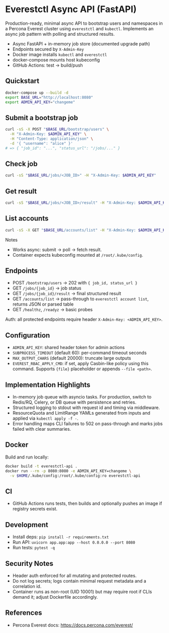 # Everestctl Async API (FastAPI)

Production-ready, minimal async API to bootstrap users and namespaces in a Percona Everest cluster using `everestctl` and `kubectl`. Implements an async job pattern with polling and structured results.

- Async FastAPI + in-memory job store (documented upgrade path)
- Endpoints secured by `X-Admin-Key`
- Docker image installs `kubectl` and `everestctl`
- docker-compose mounts host kubeconfig
- GitHub Actions: test → build/push

## Quickstart

```bash
docker-compose up --build -d
export BASE_URL="http://localhost:8080"
export ADMIN_API_KEY="changeme"
```

## Submit a bootstrap job
```bash
curl -sS -X POST "$BASE_URL/bootstrap/users" \
  -H "X-Admin-Key: $ADMIN_API_KEY" \
  -H "Content-Type: application/json" \
  -d '{ "username": "alice" }'
# => { "job_id": "...", "status_url": "/jobs/..." }
```

## Check job
```bash
curl -sS "$BASE_URL/jobs/<JOB_ID>" -H "X-Admin-Key: $ADMIN_API_KEY"
```

## Get result
```bash
curl -sS "$BASE_URL/jobs/<JOB_ID>/result" -H "X-Admin-Key: $ADMIN_API_KEY"
```

## List accounts
```bash
curl -sS -X GET "$BASE_URL/accounts/list" -H "X-Admin-Key: $ADMIN_API_KEY"
```

Notes
- Works async: submit → poll → fetch result.
- Container expects kubeconfig mounted at `/root/.kube/config`.

## Endpoints

- POST `/bootstrap/users` → 202 with `{ job_id, status_url }`
- GET `/jobs/{job_id}` → job status
- GET `/jobs/{job_id}/result` → final structured result
- GET `/accounts/list` → pass-through to `everestctl account list`, returns JSON or parsed table
- GET `/healthz`, `/readyz` → basic probes

Auth: all protected endpoints require header `X-Admin-Key: <ADMIN_API_KEY>`.

## Configuration

- `ADMIN_API_KEY`: shared header token for admin actions
- `SUBPROCESS_TIMEOUT` (default 60): per-command timeout seconds
- `MAX_OUTPUT_CHARS` (default 20000): truncate large outputs
- `EVEREST_RBAC_APPLY_CMD`: if set, apply Casbin-like policy using this command. Supports `{file}` placeholder or appends `--file <path>`.

## Implementation Highlights

- In-memory job queue with asyncio tasks. For production, switch to Redis/RQ, Celery, or DB queue with persistence and retries.
- Structured logging to stdout with request id and timing via middleware.
- ResourceQuota and LimitRange YAMLs generated from inputs and applied via `kubectl apply -f -`.
- Error handling maps CLI failures to 502 on pass-through and marks jobs failed with clear summaries.

## Docker

Build and run locally:
```bash
docker build -t everestctl-api .
docker run --rm -p 8080:8080 -e ADMIN_API_KEY=changeme \
  -v $HOME/.kube/config:/root/.kube/config:ro everestctl-api
```

## CI

- GitHub Actions runs tests, then builds and optionally pushes an image if registry secrets exist.

## Development

- Install deps: `pip install -r requirements.txt`
- Run API: `uvicorn app.app:app --host 0.0.0.0 --port 8080`
- Run tests: `pytest -q`

## Security Notes

- Header auth enforced for all mutating and protected routes.
- Do not log secrets; logs contain minimal request metadata and a correlation id.
- Container runs as non-root (UID 10001) but may require root if CLIs demand it; adjust Dockerfile accordingly.

## References

- Percona Everest docs: https://docs.percona.com/everest/

